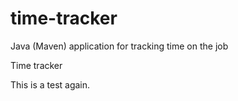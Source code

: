 # time-tracker
Java (Maven) application for tracking time on the job

Time tracker

This is a test again.
